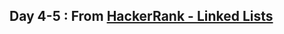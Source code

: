 ## Day 4-5 : From [HackerRank - Linked Lists](https://www.hackerrank.com/domains/data-structures/linked-lists/page/1)
